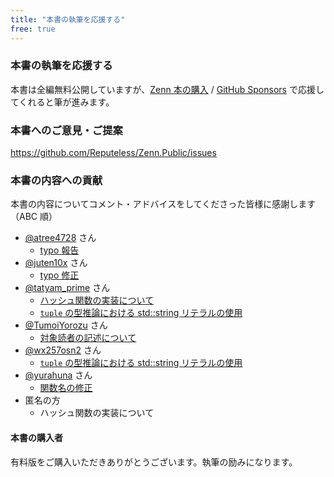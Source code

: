 ```yaml
---
title: "本書の執筆を応援する"
free: true
---
```


### 本書の執筆を応援する

本書は全編無料公開していますが、[Zenn 本の購入](https://zenn.dev/reputeless/books/standard-cpp-for-competitive-programming) / [GitHub Sponsors](https://github.com/sponsors/Reputeless) で応援してくれると筆が進みます。


### 本書へのご意見・ご提案

https://github.com/Reputeless/Zenn.Public/issues


### 本書の内容への貢献
本書の内容についてコメント・アドバイスをしてくださった皆様に感謝します（ABC 順）

- [@atree4728](https://twitter.com/atree4728) さん
  - [typo 報告](https://twitter.com/atree4728/status/1389898648880697345)
- [@juten10x](https://github.com/juten10x) さん
  - [typo 修正](https://github.com/Reputeless/Zenn.Public/pull/21)
- [@tatyam_prime](https://twitter.com/tatyam_prime) さん
  - [ハッシュ関数の実装について](https://twitter.com/tatyam_prime/status/1387440282484953095)
  - [`tuple` の型推論における std::string リテラルの使用](https://twitter.com/tatyam_prime/status/1494754791615991808)
- [@TumoiYorozu](https://twitter.com/TumoiYorozu) さん
  - [対象読者の記述について](https://twitter.com/TumoiYorozu/status/1386544434255253514)
- [@wx257osn2](https://twitter.com/wx257osn2) さん
  - [`tuple` の型推論における std::string リテラルの使用](https://twitter.com/wx257osn2/status/1494638817587851271)
- [@yurahuna](https://github.com/yurahuna) さん
  - [関数名の修正](https://github.com/Reputeless/Zenn.Public/pull/17)
- 匿名の方
  - ハッシュ関数の実装について

#### 本書の購入者
有料版をご購入いただきありがとうございます。執筆の励みになります。  
